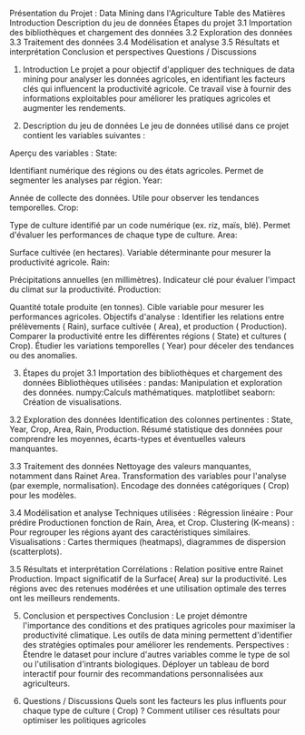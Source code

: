 Présentation du Projet : Data Mining dans l'Agriculture
Table des Matières
Introduction
Description du jeu de données
Étapes du projet
3.1 Importation des bibliothèques et chargement des données
3.2 Exploration des données
3.3 Traitement des données
3.4 Modélisation et analyse
3.5 Résultats et interprétation
Conclusion et perspectives
Questions / Discussions
1. Introduction
Le projet a pour objectif d'appliquer des techniques de data mining pour analyser les données agricoles, en identifiant les facteurs clés qui influencent la productivité agricole. Ce travail vise à fournir des informations exploitables pour améliorer les pratiques agricoles et augmenter les rendements.

2. Description du jeu de données
Le jeu de données utilisé dans ce projet contient les variables suivantes :

Aperçu des variables :
State:

Identifiant numérique des régions ou des états agricoles.
Permet de segmenter les analyses par région.
Year:

Année de collecte des données.
Utile pour observer les tendances temporelles.
Crop:

Type de culture identifié par un code numérique (ex. riz, maïs, blé).
Permet d'évaluer les performances de chaque type de culture.
Area:

Surface cultivée (en hectares).
Variable déterminante pour mesurer la productivité agricole.
Rain:

Précipitations annuelles (en millimètres).
Indicateur clé pour évaluer l'impact du climat sur la productivité.
Production:

Quantité totale produite (en tonnes).
Cible variable pour mesurer les performances agricoles.
Objectifs d'analyse :
Identifier les relations entre prélèvements ( Rain), surface cultivée ( Area), et production ( Production).
Comparer la productivité entre les différentes régions ( State) et cultures ( Crop).
Étudier les variations temporelles ( Year) pour déceler des tendances ou des anomalies.

3. Étapes du projet
3.1 Importation des bibliothèques et chargement des données
Bibliothèques utilisées :
pandas: Manipulation et exploration des données.
numpy:Calculs mathématiques.
matplotlibet seaborn: Création de visualisations.

3.2 Exploration des données
Identification des colonnes pertinentes : State, Year, Crop, Area, Rain, Production.
Résumé statistique des données pour comprendre les moyennes, écarts-types et éventuelles valeurs manquantes.

3.3 Traitement des données
Nettoyage des valeurs manquantes, notamment dans Rainet Area.
Transformation des variables pour l'analyse (par exemple, normalisation).
Encodage des données catégoriques ( Crop) pour les modèles.

3.4 Modélisation et analyse
Techniques utilisées :
Régression linéaire : Pour prédire Productionen fonction de Rain, Area, et Crop.
Clustering (K-means) : Pour regrouper les régions ayant des caractéristiques similaires.
Visualisations : Cartes thermiques (heatmaps), diagrammes de dispersion (scatterplots).

3.5 Résultats et interprétation
Corrélations :
Relation positive entre Rainet Production.
Impact significatif de la Surface( Area) sur la productivité.
Les régions avec des retenues modérées et une utilisation optimale des terres ont les meilleurs rendements.

5. Conclusion et perspectives
Conclusion :
Le projet démontre l'importance des conditions et des pratiques agricoles pour maximiser la productivité climatique.
Les outils de data mining permettent d'identifier des stratégies optimales pour améliorer les rendements.
Perspectives :
Étendre le dataset pour inclure d'autres variables comme le type de sol ou l'utilisation d'intrants biologiques.
Déployer un tableau de bord interactif pour fournir des recommandations personnalisées aux agriculteurs.

7. Questions / Discussions
Quels sont les facteurs les plus influents pour chaque type de culture ( Crop) ?
Comment utiliser ces résultats pour optimiser les politiques agricoles 

